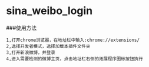 # sina_weibo_login

###使用方法
```
1,打开chrome浏览器，在地址栏中输入:chrome://extensions/
2,选择开发者模式，选择加载本插件文件夹
3,打开新浪微博，并登录
4,进入需要检测的微博主页，点击地址栏右侧的拓展程序图标按钮执行
```